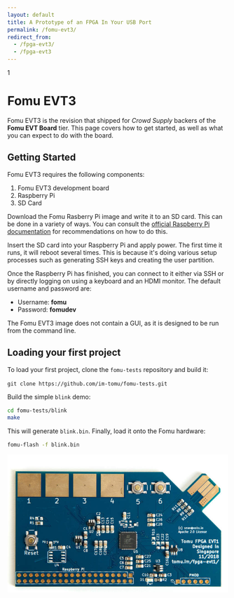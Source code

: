 ```yaml
---
layout: default
title: A Prototype of an FPGA In Your USB Port
permalink: /fomu-evt3/
redirect_from:
  - /fpga-evt3/
  - /fpga-evt3
---
```


<style>
.container {
  max-width: initial;
}
</style>
1
# Fomu EVT3

Fomu EVT3 is the revision that shipped for _Crowd Supply_ backers of the **Fomu EVT Board** tier.  This page covers how to get started, as well as what you can expect to do with the board.

## Getting Started

Fomu EVT3 requires the following components:

1. Fomu EVT3 development board
1. Raspberry Pi
1. SD Card

Download the Fomu Rasberry Pi image and write it to an SD card.  This can be done in a variety of ways.  You can consult the [official Raspberry Pi documentation](https://www.raspberrypi.org/documentation/installation/installing-images/) for recommendations on how to do this.

Insert the SD card into your Raspberry Pi and apply power.  The first time it runs, it will reboot several times.  This is because it's doing various setup processes such as generating SSH keys and creating the user partition.

Once the Raspberry Pi has finished, you can connect to it either via SSH or by directly logging on using a keyboard and an HDMI monitor.  The default username and password are:

* Username: **fomu**
* Password: **fomudev**

The Fomu EVT3 image does not contain a GUI, as it is designed to be run from the command line.

## Loading your first project

To load your first project, clone the `fomu-tests` repository and build it:

`git clone https://github.com/im-tomu/fomu-tests.git`

Build the simple `blink` demo:

```sh
cd fomu-tests/blink
make
```

This will generate `blink.bin`.  Finally, load it onto the Fomu hardware:

```sh
fomu-flash -f blink.bin
```

![Fomu EVT1](img/tomu-fpga-evt-1-smaller.jpg)
